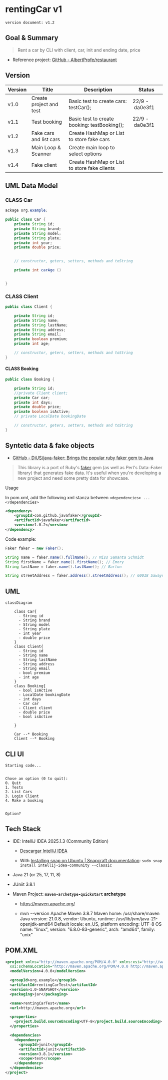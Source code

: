 # rentingCar v1

`version document: v1.2`



## Goal & Summary

> Rent a car by CLI with client, car, init and ending date, price



- Reference project: [GitHub - AlbertProfe/restaurant](https://github.com/AlbertProfe/restaurant)

 

## Version

| Version | Title                   | Description                                  | Status         |
| ------- | ----------------------- | -------------------------------------------- | -------------- |
| v1.0    | Create project and test | Basic test to create cars: testCar();        | 22/9 - da0e3f1 |
| v1.1    | Test booking            | Basic test to create booking: testBooking(); | 22/9 - da0e3f1 |
| v1.2    | Fake cars and list cars | Create HashMap or List to store fake cars    |                |
| v1.3    | Main Loop & Scanner     | Create main loop to select options           |                |
| v1.4    | Fake client             | Create HashMap or List to store fake clients |                |



## UML Data Model

### CLASS Car

```java
ackage org.example;

public class Car {
    private String id;
    private String brand;
    private String model;
    private String plate;
    private int year;
    private double price;
    

    // constructor, geters, setters, methods and toString

    private int carAge ()


}
```

### CLASS Client

```java
public class Client {

    private String id;
    private String name;
    private String lastName;
    private String address;
    private String email;
    private boolean premium;
    private int age;

    // constructor, geters, setters, methods and toString
}
```

#### CLASS Booking

```java
public class Booking {

    private String id;
    //private Client client;
    private Car car;
    private int days;
    private double price;
    private boolean isActive;
    // private LocalDate bookingDate

    // constructor, geters, setters, methods and toString
}
```

## Syntetic data & fake objects

- [GitHub - DiUS/java-faker: Brings the popular ruby faker gem to Java](https://github.com/DiUS/java-faker)

> This library is a port of Ruby's [faker](https://github.com/stympy/faker) gem (as well as Perl's Data::Faker library) that generates fake data. It's useful when you're developing a new project and need some pretty data for showcase.



Usage

In pom.xml, add the following xml stanza between `<dependencies> ... </dependencies>`

```xml
<dependency>
    <groupId>com.github.javafaker</groupId>
    <artifactId>javafaker</artifactId>
    <version>1.0.2</version>
</dependency>
```

Code example:

```java
Faker faker = new Faker();

String name = faker.name().fullName(); // Miss Samanta Schmidt
String firstName = faker.name().firstName(); // Emory
String lastName = faker.name().lastName(); // Barton

String streetAddress = faker.address().streetAddress(); // 60018 Sawayn Brooks Suite 449
```



## UML

```mermaid
classDiagram

    class Car{
      - String id
      - String brand
      - String model
      - String plate
      - int year
      - double price
    }
    class Client{
      - String id
      - String name
      - String lastName
      - String address
      - String email
      - bool premium
      - int age
    }
    class Booking{
      - bool isActive
      - LocalDate bookingDate
      - int days
      - Car car
      - Client client
      - double price
      - bool isActive  

    }

    Car --* Booking
    Client --* Booking
```



## CLI UI

```shell
Starting code...


Chose an option (0 to quit):
0. Quit
1. Tests
2. List Cars
3. Login Client
4. Make a booking


Option?
```



## Tech Stack

- IDE: IntelliJ IDEA 2025.1.3 (Community Edition)
  
  - [Descargar IntelliJ IDEA](https://www.jetbrains.com/es-es/idea/download/?section=linux)
  
  - With [Installing snap on Ubuntu | Snapcraft documentation](https://snapcraft.io/docs/installing-snap-on-ubuntu): `sudo snap install intellij-idea-community --classic`

- Java 21 (or 25, 17, 11, 8)

- JUniit 3.8.1

- Maven Project: **`maven-archetype-quickstart` archetype**
  
  - https://maven.apache.org/
  
  - mvn --version
    Apache Maven 3.8.7
    Maven home: /usr/share/maven
    Java version: 21.0.8, vendor: Ubuntu, runtime: /usr/lib/jvm/java-21-openjdk-amd64
    Default locale: en_US, platform encoding: UTF-8
    OS name: "linux", version: "6.8.0-83-generic", arch: "amd64", family: "unix"

## POM.XML

```xml
<project xmlns="http://maven.apache.org/POM/4.0.0" xmlns:xsi="http://www.w3.org/2001/XMLSchema-instance"
  xsi:schemaLocation="http://maven.apache.org/POM/4.0.0 http://maven.apache.org/xsd/maven-4.0.0.xsd">
  <modelVersion>4.0.0</modelVersion>

  <groupId>org.example</groupId>
  <artifactId>rentingCarTest</artifactId>
  <version>1.0-SNAPSHOT</version>
  <packaging>jar</packaging>

  <name>rentingCarTest</name>
  <url>http://maven.apache.org</url>

  <properties>
    <project.build.sourceEncoding>UTF-8</project.build.sourceEncoding>
  </properties>

  <dependencies>
    <dependency>
      <groupId>junit</groupId>
      <artifactId>junit</artifactId>
      <version>3.8.1</version>
      <scope>test</scope>
    </dependency>
  </dependencies>
</project>
```

## 
